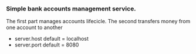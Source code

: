### Simple bank accounts management service.
The first part manages accounts lifecicle. The second transfers money from one account to another

* server.host default = localhost
* server.port default = 8080

